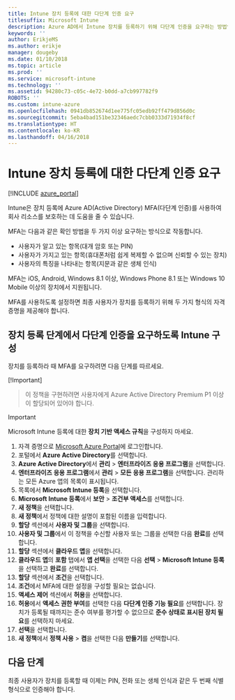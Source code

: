 ```yaml
---
title: Intune 장치 등록에 대한 다단계 인증 요구
titlesuffix: Microsoft Intune
description: Azure AD에서 Intune 장치를 등록하기 위해 다단계 인증을 요구하는 방법입니다.
keywords: ''
author: ErikjeMS
ms.author: erikje
manager: dougeby
ms.date: 01/10/2018
ms.topic: article
ms.prod: ''
ms.service: microsoft-intune
ms.technology: ''
ms.assetid: 94280c73-c05c-4e72-b0dd-a7cb997782f9
ROBOTS: ''
ms.custom: intune-azure
ms.openlocfilehash: 0941db852674d1ee775fc05edb92ff479d856d0c
ms.sourcegitcommit: 5eba4bad151be32346aedc7cbb0333d71934f8cf
ms.translationtype: HT
ms.contentlocale: ko-KR
ms.lasthandoff: 04/16/2018
---
```

# <a name="require-multi-factor-authentication-for-intune-device-enrollments"></a>Intune 장치 등록에 대한 다단계 인증 요구

[!INCLUDE [azure_portal](./includes/azure_portal.md)]

Intune은 장치 등록에 Azure AD(Active Directory) MFA(다단계 인증)를 사용하여 회사 리소스를 보호하는 데 도움을 줄 수 있습니다.

MFA는 다음과 같은 확인 방법을 두 가지 이상 요구하는 방식으로 작동합니다.

- 사용자가 알고 있는 항목(대개 암호 또는 PIN)
- 사용자가 가지고 있는 항목(휴대폰처럼 쉽게 복제할 수 없으며 신뢰할 수 있는 장치)
- 사용자의 특징을 나타내는 항목(지문과 같은 생체 인식)

MFA는 iOS, Android, Windows 8.1 이상, Windows Phone 8.1 또는 Windows 10 Mobile 이상의 장치에서 지원됩니다.

MFA를 사용하도록 설정하면 최종 사용자가 장치를 등록하기 위해 두 가지 형식의 자격 증명을 제공해야 합니다.

## <a name="configure-intune-to-require-multi-factor-authentication-at-device-enrollment"></a>장치 등록 단계에서 다단계 인증을 요구하도록 Intune 구성

장치를 등록하라 때 MFA를 요구하려면 다음 단계를 따르세요.

[!Important]
>이 정책을 구현하려면 사용자에게 Azure Active Directory Premium P1 이상이 할당되어 있어야 합니다.

>[!Important]
>Microsoft Intune 등록에 대한 **장치 기반 액세스 규칙**을 구성하지 마세요.

1. 자격 증명으로 [Microsoft Azure Portal](https://portal.azure.com)에 로그인합니다.
2. 포털에서 **Azure Active Directory**를 선택합니다.
2. **Azure Active Directory**에서 **관리** > **엔터프라이즈 응용 프로그램**을 선택합니다.
3. **엔터프라이즈 응용 프로그램**에서 **관리** > **모든 응용 프로그램**을 선택합니다. 관리하는 모든 Azure 앱의 목록이 표시됩니다.
3. 목록에서 **Microsoft Intune 등록**을 선택합니다.
4. **Microsoft Intune 등록**에서 **보안** > **조건부 액세스**를 선택합니다.
5. **새 정책**을 선택합니다.
6. **새 정책**에서 정책에 대한 설명이 포함된 이름을 입력합니다.
7. **할당** 섹션에서 **사용자 및 그룹**을 선택합니다.
8. **사용자 및 그룹**에서 이 정책을 수신할 사용자 또는 그룹을 선택한 다음 **완료**를 선택합니다.
9. **할당** 섹션에서 **클라우드 앱**을 선택합니다.
10. **클라우드 앱**의 **포함** 탭에서 **앱 선택**을 선택한 다음 **선택** > **Microsoft Intune 등록**을 선택하고 **완료**를 선택합니다.
11. **할당** 섹션에서 **조건**을 선택합니다.
12. **조건**에서 MFA에 대한 설정을 구성할 필요는 없습니다.
13. **액세스 제어** 섹션에서 **허용**을 선택합니다.
14. **허용**에서 **액세스 권한 부여**를 선택한 다음 **다단계 인증 기능 필요**를 선택합니다.
    장치가 등록될 때까지는 준수 여부를 평가할 수 없으므로 **준수 상태로 표시된 장치 필요**를 선택하지 마세요.
15. **선택**을 선택합니다.
16. **새 정책**에서 **정책 사용** > **켬**을 선택한 다음 **만들기**를 선택합니다.



## <a name="next-steps"></a>다음 단계

최종 사용자가 장치를 등록할 때 이제는 PIN, 전화 또는 생체 인식과 같은 두 번째 식별 형식으로 인증해야 합니다.
